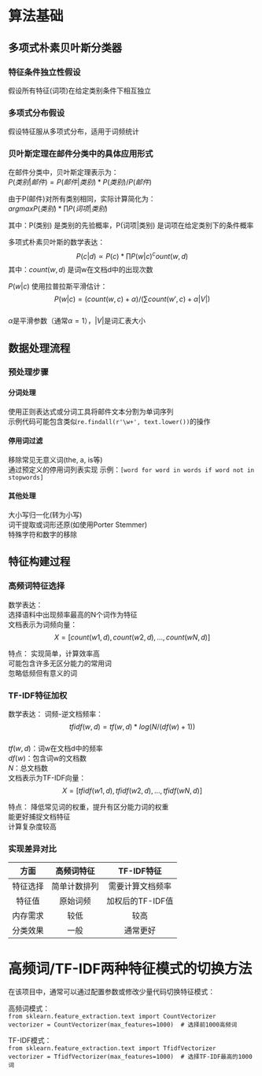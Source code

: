 # 算法基础

## 多项式朴素贝叶斯分类器

### 特征条件独立性假设
假设所有特征(词项)在给定类别条件下相互独立   

### 多项式分布假设
假设特征服从多项式分布，适用于词频统计

### 贝叶斯定理在邮件分类中的具体应用形式
在邮件分类中，贝叶斯定理表示为：   
$P(类别|邮件) = P(邮件|类别) * P(类别) / P(邮件)$

由于P(邮件)对所有类别相同，实际计算简化为：  
$argmax P(类别) * ∏ P(词项|类别)$  

其中：P(类别) 是类别的先验概率，P(词项|类别) 是词项在给定类别下的条件概率

多项式朴素贝叶斯的数学表达：  
$$
P(c|d) ∝ P(c) * ∏ P(w|c)^count(w,d)
$$ 
其中：$count(w,d)$ 是词w在文档d中的出现次数

$P(w|c)$ 使用拉普拉斯平滑估计：  
$$
P(w|c) = (count(w,c) + α) / (∑ count(w',c) + α|V|)
$$  
$α$是平滑参数（通常$α=1$），$|V|$是词汇表大小

## 数据处理流程

### 预处理步骤

#### 分词处理

使用正则表达式或分词工具将邮件文本分割为单词序列   
示例代码可能包含类似```re.findall(r'\w+', text.lower())```的操作

#### 停用词过滤
移除常见无意义词(the, a, is等)   
通过预定义的停用词列表实现
示例：```[word for word in words if word not in stopwords]```

#### 其他处理
大小写归一化(转为小写)    
词干提取或词形还原(如使用Porter Stemmer)   
特殊字符和数字的移除

## 特征构建过程

### 高频词特征选择
数学表达：   
选择语料中出现频率最高的N个词作为特征   
文档表示为词频向量：
$$
X = [count(w1,d), count(w2,d), ..., count(wN,d)]
$$

特点：
实现简单，计算效率高   
可能包含许多无区分能力的常用词   
忽略低频但有意义的词

### TF-IDF特征加权
数学表达：
词频-逆文档频率：
$$
tfidf(w,d) = tf(w,d) * log(N/(df(w)+1))
$$      
$tf(w,d)$：词w在文档d中的频率   
$df(w)$：包含词w的文档数  
$N$：总文档数   
文档表示为TF-IDF向量：
$$
X = [tfidf(w1,d), tfidf(w2,d), ..., tfidf(wN,d)]
$$

特点：
降低常见词的权重，提升有区分能力词的权重   
能更好捕捉文档特征   
计算复杂度较高

### 实现差异对比                

| 方面  | 高频词特征 |  TF-IDF特征   |
| :---: | :---:    |:-----------:|
| 特征选择 | 简单计数排列 |  需要计算文档频率   |
| 特征值  | 原始词频  | 加权后的TF-IDF值 |
| 内存需求 | 较低    |     较高      |
| 分类效果 | 一般    |    通常更好     |

# 高频词/TF-IDF两种特征模式的切换方法

在该项目中，通常可以通过配置参数或修改少量代码切换特征模式：

高频词模式：   
```from sklearn.feature_extraction.text import CountVectorizer```   
```vectorizer = CountVectorizer(max_features=1000)  # 选择前1000高频词``` 
  
TF-IDF模式：   
```from sklearn.feature_extraction.text import TfidfVectorizer```   
```vectorizer = TfidfVectorizer(max_features=1000)  # 选择TF-IDF最高的1000词``` 